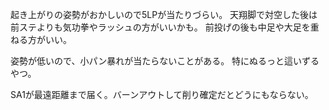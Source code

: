 起き上がりの姿勢がおかしいので5LPが当たりづらい。
天翔脚で対空した後は前ステよりも気功拳やラッシュの方がいいかも。
前投げの後も中足や大足を重ねる方がいい。

姿勢が低いので、小パン暴れが当たらないことがある。
特にぬるっと這いずるやつ。

SA1が最遠距離まで届く。バーンアウトして削り確定だとどうにもならない。
